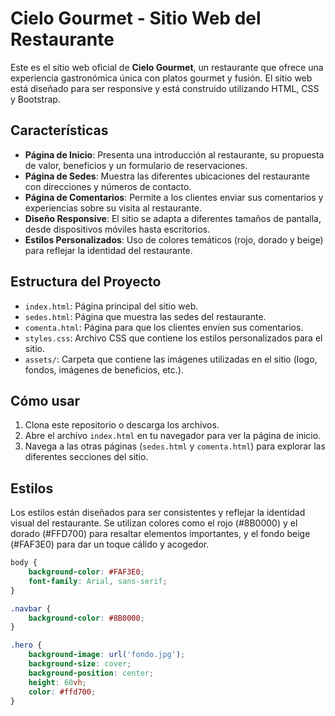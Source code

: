 # Cielo Gourmet - Sitio Web del Restaurante

Este es el sitio web oficial de **Cielo Gourmet**, un restaurante que ofrece una experiencia gastronómica única con platos gourmet y fusión. El sitio web está diseñado para ser responsive y está construido utilizando HTML, CSS y Bootstrap.

## Características

- **Página de Inicio**: Presenta una introducción al restaurante, su propuesta de valor, beneficios y un formulario de reservaciones.
- **Página de Sedes**: Muestra las diferentes ubicaciones del restaurante con direcciones y números de contacto.
- **Página de Comentarios**: Permite a los clientes enviar sus comentarios y experiencias sobre su visita al restaurante.
- **Diseño Responsive**: El sitio se adapta a diferentes tamaños de pantalla, desde dispositivos móviles hasta escritorios.
- **Estilos Personalizados**: Uso de colores temáticos (rojo, dorado y beige) para reflejar la identidad del restaurante.

## Estructura del Proyecto

- `index.html`: Página principal del sitio web.
- `sedes.html`: Página que muestra las sedes del restaurante.
- `comenta.html`: Página para que los clientes envíen sus comentarios.
- `styles.css`: Archivo CSS que contiene los estilos personalizados para el sitio.
- `assets/`: Carpeta que contiene las imágenes utilizadas en el sitio (logo, fondos, imágenes de beneficios, etc.).

## Cómo usar

1. Clona este repositorio o descarga los archivos.
2. Abre el archivo `index.html` en tu navegador para ver la página de inicio.
3. Navega a las otras páginas (`sedes.html` y `comenta.html`) para explorar las diferentes secciones del sitio.

## Estilos

Los estilos están diseñados para ser consistentes y reflejar la identidad visual del restaurante. Se utilizan colores como el rojo (#8B0000) y el dorado (#FFD700) para resaltar elementos importantes, y el fondo beige (#FAF3E0) para dar un toque cálido y acogedor.

```css
body {
    background-color: #FAF3E0;
    font-family: Arial, sans-serif;
}

.navbar {
    background-color: #8B0000;
}

.hero {
    background-image: url('fondo.jpg');
    background-size: cover;
    background-position: center;
    height: 60vh;
    color: #ffd700;
}

